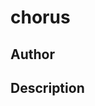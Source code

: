 # chorus

## Author

<!-- Insert Your Name Here -->

## Description

<!-- Describe your example here -->
